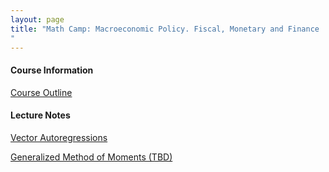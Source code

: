 ```yaml
---
layout: page
title: "Math Camp: Macroeconomic Policy. Fiscal, Monetary and Finance
"
---
```


#### Course Information

[Course Outline](/courses/vector-calculus/Sample_Course_Outline.pdf)

#### Lecture Notes

[Vector Autoregressions](/courses/vector-calculus/Sample_Lecture_Notes.pdf)

[Generalized Method of Moments (TBD)](/courses/vector-calculus/Sample_Lecture_Notes.pdf)
